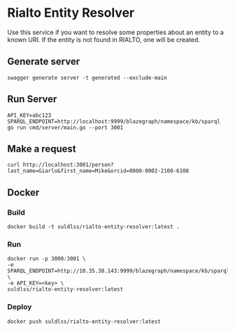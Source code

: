 # Rialto Entity Resolver

Use this service if you want to resolve some properties about an entity to a known URI.
If the entity is not found in RIALTO, one will be created.


## Generate server

```
swagger generate server -t generated --exclude-main
```

## Run Server

```
API_KEY=abc123 SPARQL_ENDPOINT=http://localhost:9999/blazegraph/namespace/kb/sparql go run cmd/server/main.go --port 3001
```

## Make a request
```
curl http://localhost:3001/person?last_name=Giarlo&first_name=Mike&orcid=0000-0002-2100-6108
```

## Docker
### Build
```
docker build -t suldlss/rialto-entity-resolver:latest .
```
### Run
```
docker run -p 3000:3001 \
-e SPARQL_ENDPOINT=http://10.35.38.143:9999/blazegraph/namespace/kb/sparql \
-e API_KEY=<key> \
suldlss/rialto-entity-resolver:latest
```

### Deploy
```
docker push suldlss/rialto-entity-resolver:latest
```
